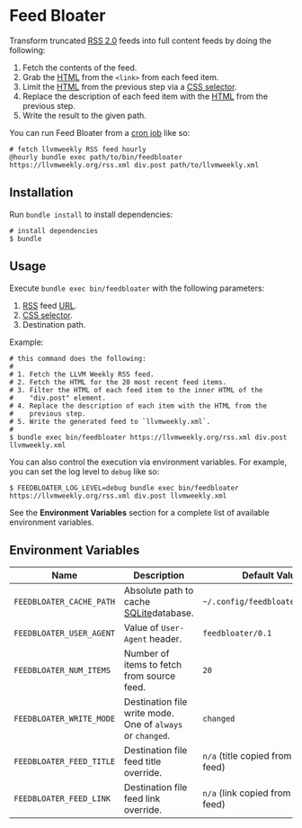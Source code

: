 # Feed Bloater

Transform truncated [RSS 2.0][rss] feeds into full content feeds by
doing the following:

1. Fetch the contents of the feed.
2. Grab the [HTML][] from the `<link>` from each feed item.
3. Limit the [HTML][] from the previous step via a [CSS selector][css-selector]. 
4. Replace the description of each feed item with the [HTML][] from the previous step.
5. Write the result to the given path.

You can run Feed Bloater from a [cron job][cron] like so:

```
# fetch llvmweekly RSS feed hourly
@hourly bundle exec path/to/bin/feedbloater https://llvmweekly.org/rss.xml div.post path/to/llvmweekly.xml
```

## Installation

Run `bundle install` to install dependencies:

    # install dependencies
    $ bundle

## Usage

Execute `bundle exec bin/feedbloater` with the following parameters:

1. [RSS][] feed [URL][].
2. [CSS selector][css-selector].
3. Destination path.

Example:

```
# this command does the following:
#
# 1. Fetch the LLVM Weekly RSS feed.
# 2. Fetch the HTML for the 20 most recent feed items.
# 3. Filter the HTML of each feed item to the inner HTML of the
#    "div.post" element.
# 4. Replace the description of each item with the HTML from the
#    previous step.
# 5. Write the generated feed to `llvmweekly.xml`.
#
$ bundle exec bin/feedbloater https://llvmweekly.org/rss.xml div.post llvmweekly.xml
```

You can also control the execution via environment variables.  For
example, you can set the log level to `debug` like so:

```
$ FEEDBLOATER_LOG_LEVEL=debug bundle exec bin/feedbloater https://llvmweekly.org/rss.xml div.post llvmweekly.xml
```

See the **Environment Variables** section for a complete list of
available environment variables.

## Environment Variables

| Name | Description | Default Value |
|------|-------------|---------------|
|`FEEDBLOATER_CACHE_PATH`|Absolute path to cache [SQLite][]database.|`~/.config/feedbloater/cache.db`|
|`FEEDBLOATER_USER_AGENT`|Value of `User-Agent` header.|`feedbloater/0.1`|
|`FEEDBLOATER_NUM_ITEMS`|Number of items to fetch from source feed.|`20`|
|`FEEDBLOATER_WRITE_MODE`|Destination file write mode.  One of `always` or `changed`.|`changed`|
|`FEEDBLOATER_FEED_TITLE`|Destination file feed title override.|`n/a` (title copied from source feed)|
|`FEEDBLOATER_FEED_LINK`|Destination file feed link override.|`n/a` (link copied from source feed)|

[rss]: https://en.wikipedia.org/wiki/RSS
  "Really Simple Syndication"
[url]: https://en.wikipedia.org/wiki/URL
  "Uniform Resource Locator"
[html]: https://en.wikipedia.org/wiki/HTML
  "HyperText Markup Language"
[css-selector]: https://en.wikipedia.org/wiki/CSS#Selector
  "Cascading Style Sheet selector"
[cron]: https://en.wikipedia.org/wiki/Cron
  "Periodic task scheduler."
[sqlite]: https://sqlite.org/
  "SQLite database."
